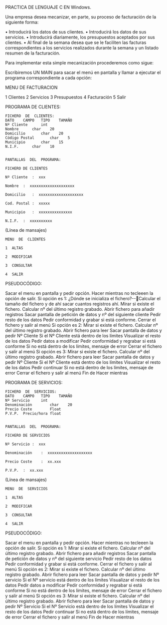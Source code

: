 PRACTICA  DE  LENGUAJE  C  EN  Windows.





Una empresa desea mecanizar, en parte, su proceso de facturación de la siguiente forma:

•	Introducirá los datos de sus clientes.
•	Introducirá los datos de sus servicios.
•	Introducirá diariamente, los presupuestos aceptados por sus clientes.
•	Al final de la semana desea que se le faciliten las facturas correspondientes a los servicios realizados durante la semana y un listado resumen de la facturación.

Para implementar esta simple mecanización  procederemos como sigue:

Escribiremos UN MAIN para sacar el menú en pantalla y llamar a ejecutar el programa correspondiente a cada opción:


MENU DE FACTURACION

1  Clientes
2  Servicios
3  Presupuestos
4  Facturación
5  Salir







 
PROGRAMA DE CLIENTES:

 

	FICHERO  DE  CLIENTES: 	
	DATO	CAMPO	TIPO	TAMAÑO	
	Nº Cliente		int		
	Nombre		char	20	
	Domicilio		char	20	
	Código Postal		char	5	
	Municipio		char	15	
	N.I.F.		char	10	


	PANTALLAS  DEL  PROGRAMA:
	
	FICHERO DE CLIENTES
	
	Nº Cliente	:  xxx
	
	Nombre	:  xxxxxxxxxxxxxxxxxxxx
	
	Domicilio	:  xxxxxxxxxxxxxxxxxxxx
	
	Cod. Postal	:  xxxxx
	
	Municipio	:  xxxxxxxxxxxxxxx
	
	N.I.F.	:  xxxxxxxxxx
	
	
(Línea de mansajes)
	


	MENU  DE  CLIENTES
	
	1  ALTAS
	
	2  MODIFICAR
	
	3  CONSULTAR
	
	4  SALIR
	
		


PSEUDOCÓDIGO:

Sacar el menu en pantalla y pedir opción.
Hacer mientras no tecleeen la opción de salir.
	Si opción es 1: ¿Dónde se inicializa el fichero?--Calcular el tamaño del fichero y de ahí sacar cuantos registros ahí.
		Mirar si existe el fichero.
		Calcular nº del último registro grabado.
		Abrir fichero para añadir registros
		Sacar pantalla de petición de datos y nº del siguiente cliente
		Pedir resto de los datos
		Pedir conformidad y grabar si está conforme.
		Cerrar el fichero y salir al menú
	Si opción es 2:
		Mirar si existe el fichero.
		Calcular nº del último registro grabado.
		Abrir fichero para leer 
		 Sacar pantalla de datos y pedir Nº Cliente
		Si el Nº Cliente está dentro de los límites 
			Visualizar el resto de los datos
			Pedir datos a modificar
			Pedir conformidad y regrabar si está conforme
		Si no está dentro de los límites, mensaje de error
		Cerrar el fichero y salir al menú
	Si opción es 3:
		Mirar si existe el fichero.
		Calcular nº del último registro grabado.
		Abrir fichero para leer 
		 Sacar pantalla de datos y pedir Nº Cliente
		Si el Nº Cliente está dentro de los límites 
			Visualizar el resto de los datos
			Pedir continuar 
		Si no está dentro de los límites, mensaje de error
		Cerrar el fichero y salir al menú
Fin de Hacer mientras

 
PROGRAMA DE SERVICIOS:

 

	FICHERO  DE  SERVICIOS: 	
	DATO	CAMPO	TIPO	TAMAÑO	
	Nº Servicio		int		
	Denominación		char	20	
	Precio Coste		Float		
	P.V.P. 	Precio/hora	float		


	PANTALLAS  DEL  PROGRAMA:
	
	FICHERO DE SERVICIOS
	
	Nº Servicio	:  xxx
	
	Denominación	:  xxxxxxxxxxxxxxxxxxxx
	
	Precio Coste	:  xx.xxx
	
	P.V.P.	:  xx.xxx
	
	



(Línea de mansajes)
	


	MENU  DE  SERVICIOS
	
	1  ALTAS
	
	2  MODIFICAR
	
	3  CONSULTAR
	
	4  SALIR
	
		

 
PSEUDOCÓDIGO:

Sacar el menu en pantalla y pedir opción.
Hacer mientras no tecleeen la opción de salir.
	Si opción es 1:
		Mirar si existe el fichero.
		Calcular nº del último registro grabado.
		Abrir fichero para añadir registros
		Sacar pantalla de petición de datos y nº del siguiente servicio
		Pedir resto de los datos
		Pedir conformidad y grabar si está conforme.
		Cerrar el fichero y salir al menú
	Si opción es 2:
		Mirar si existe el fichero.
		Calcular nº del último registro grabado.
		Abrir fichero para leer 
		 Sacar pantalla de datos y pedir Nº servicio
		Si el Nº servicio está dentro de los límites 
			Visualizar el resto de los datos
			Pedir datos a modificar
			Pedir conformidad y regrabar si está conforme
		Si no está dentro de los límites, mensaje de error
		Cerrar el fichero y salir al menú
	Si opción es 3:
		Mirar si existe el fichero.
		Calcular nº del último registro grabado.
		Abrir fichero para leer 
		 Sacar pantalla de datos y pedir Nº Servicio
		Si el Nº Servicio está dentro de los límites 
			Visualizar el resto de los datos
			Pedir continuar 
		Si no está dentro de los límites, mensaje de error
		Cerrar el fichero y salir al menú
Fin de Hacer mientras

 
